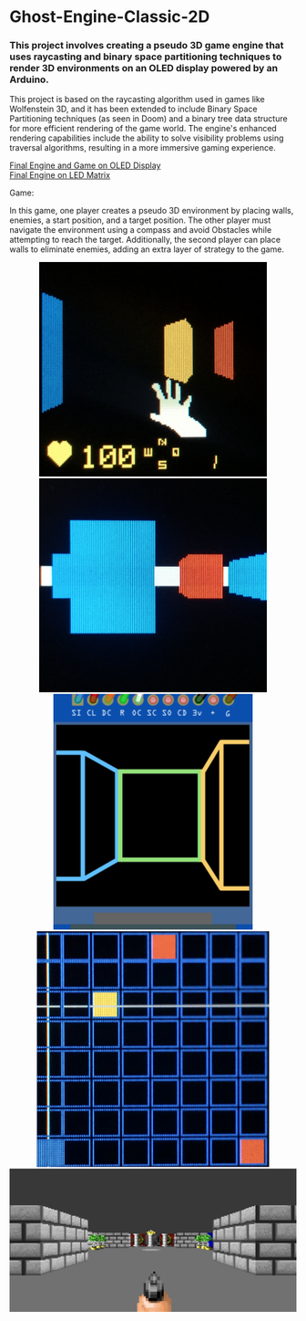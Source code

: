 # Ghost-Engine-Classic-2D

### This project involves creating a pseudo 3D game engine that uses raycasting and binary space partitioning techniques to render 3D environments on an OLED display powered by an Arduino.


This project is based on the raycasting algorithm used in games like Wolfenstein 3D, and it has been extended to include Binary Space Partitioning techniques (as seen in Doom) and a binary tree data structure for more efficient rendering of the game world. The engine's enhanced rendering capabilities include the ability to solve visibility problems using traversal algorithms, resulting in a more immersive gaming experience.



[Final Engine and Game on OLED Display](https://www.youtube.com/watch?v=XWTsxJl02wU)    
[Final Engine on LED Matrix](https://www.youtube.com/watch?v=WRVSrZ5XRVQ)                                             






Game:

In this game, one player creates a pseudo 3D environment by placing walls, enemies, a start position, and a target position. The other player must navigate the environment using a compass and avoid Obstacles while attempting to reach the target. Additionally, the second player can place walls to eliminate enemies, adding an extra layer of strategy to the game.



<p align="center">
  <img src="/Media/Final_Game.png" width="400" alt="Final Game">
  <img src="/Media/Scene.png" width="400" alt="Scene from Engine">
  <img src="/Media/Visual_Scene.png" width="350" alt="Wall Rendering">
  <img src="/Media/Map_Editor.jpeg" width="408" alt="Map Editor">
  <img src="/Media/Wolfenstein 3D.jpeg" width="800" alt="Wolfenstein 3d">
</p>
